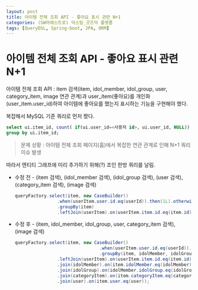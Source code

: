 ```yaml
---
layout: post
title: 아이템 전체 조회 API - 좋아요 표시 관련 N+1
categories: (SW마에스트로) 덕스팀_굿즈덕 플랫폼
tags: [QueryDSL, Spring-boot, JPA, ORM]
---
```


# 아이템 전체 조회 API - 좋아요 표시 관련 N+1

아이템 전체 조회 API : item 검색(item, idol_member, idol_group, user, category_item, image 연관 관계)과 user_item(좋아요)를 개인화(user_item.user_id)하여 아이템에 좋아요를 했는지 표시하는 기능을 구현해야 했다.

복잡해서 MySQL 기준 쿼리로 먼저 짰다.

```sql
select ui.item_id, count( if(ui.user_id=<사용자 id>, ui.user_id, NULL)) from user_item ui
group by ui.item_id;
```

> 문제 상황 : 아이템 전체 조회 페이지(홈)에서 복잡한 연관 관계로 인해 N+1 쿼리 이슈 발생
> 

따라서 엔티티 그래프에 미리 추가하기 위해(?) 조인 한방 쿼리를 날림. 

- 수정 전 - (item 검색), (idol_member 검색), (idol_group 검색), (user 검색), (category_item 검색), (image 검색)
    
    ```java
    queryFactory.select(item, new CaseBuilder()
                    .when(userItem.user.id.eq(userId)).then(1L).otherwise(0L).sum())             .from(item)
                    .groupBy(item)
                    .leftJoin(userItem).on(userItem.item.id.eq(item.id));
    ```
    
- 수정 후 - (item, idol_member, idol_group, user, category_item 검색), (image 검색)
    
    ```java
    queryFactory.select(item, new CaseBuilder()
    								.when(userItem.user.id.eq(userId)).then(1L).otherwise(0L).sum(), idolMember, idolGroup, categoryItem, user)
    								.groupBy(item, idolMember, idolGroup, categoryItem, user)
                    .leftJoin(userItem).on(userItem.item.id.eq(item.id))
                    .join(idolMember).on(item.idolMember.eq(idolMember))
                    .join(idolGroup).on(idolMember.idolGroup.eq(idolGroup))
                    .join(categoryItem).on(item.categoryItem.eq(categoryItem))
                    .join(user).on(item.user.eq(user));
    ```
